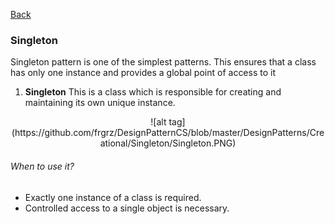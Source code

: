 <a href="https://github.com/frgrz/DesignPatternCS">Back</a>

### Singleton 

Singleton pattern is one of the simplest patterns. This ensures that a class has only one instance and provides a global point of access to it

1. **Singleton** This is a class which is responsible for creating and maintaining its own unique instance.
<p align="center">
![alt tag](https://github.com/frgrz/DesignPatternCS/blob/master/DesignPatterns/Creational/Singleton/Singleton.PNG)
</p>

###### When to use it?
* Exactly one instance of a class is required.
* Controlled access to a single object is necessary.
